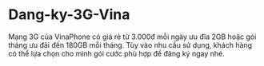 # Dang-ky-3G-Vina
Mạng 3G của VinaPhone có giá rẻ từ 3.000đ mỗi ngày ưu đĩa 2GB hoặc gói tháng ưu đãi đến 180GB mỗi tháng. Tùy vào nhu cầu sử dụng, khách hàng có thể lựa chọn cho mình gói cước phù hợp để đăng ký ngay nhé.
